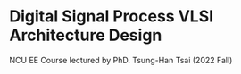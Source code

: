 # Digital Signal Process VLSI Architecture Design 
NCU EE Course lectured by PhD. Tsung-Han Tsai (2022 Fall)
